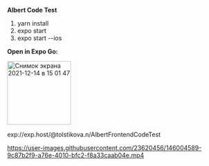 **Albert Code Test**

1. yarn install
2. expo start
3. expo start --ios

**Open in Expo Go:**

<img width="147" alt="Снимок экрана 2021-12-14 в 15 01 47" src="https://user-images.githubusercontent.com/23620456/146003858-7b07d142-4a47-4c36-8c76-21e553013c3a.png">

exp://exp.host/@tolstikova.n/AlbertFrontendCodeTest




https://user-images.githubusercontent.com/23620456/146004589-9c87b2f9-a76e-4010-bfc2-f8a33caab04e.mp4

